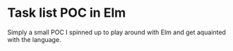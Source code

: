 # Task list POC in Elm

Simply a small POC I spinned up to play around with Elm and get aquainted
with the language.